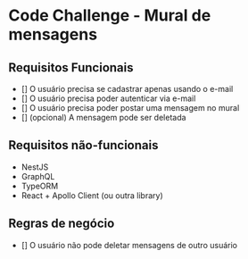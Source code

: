# Code Challenge - Mural de mensagens

## Requisitos Funcionais
- [] O usuário precisa se cadastrar apenas usando o e-mail
- [] O usuário precisa poder autenticar via e-mail
- [] O usuário precisa poder postar uma mensagem no mural
- [] (opcional) A mensagem pode ser deletada

## Requisitos não-funcionais
- NestJS
- GraphQL
- TypeORM
- React + Apollo Client (ou outra library)

## Regras de negócio
- [] O usuário não pode deletar mensagens de outro usuário
